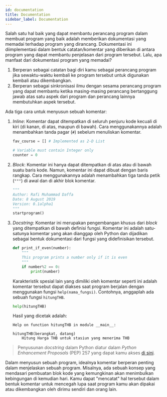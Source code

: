 ```yaml
---
id: documentation
title: Documentation
sidebar_label: Documentation
---
```


Salah satu hal baik yang dapat membantu perancang program dalam membuat program yang baik adalah memberikan dokumentasi yang memadai terhadap program yang dirancang. Dokumentasi ini diimplementasi dalam bentuk catatan/komentar yang diberikan di antara program yang dapat membantu penjelasan dari program tersebut. Lalu, apa manfaat dari dokumentasi program yang memadai?

1. Berperan sebagai catatan bagi diri kamu sebagai perancang program jika sewaktu-waktu kembali ke program tersebut untuk digunakan kembali atau dikembangkan.
2. Berperan sebagai sinkronisasi ilmu dengan sesama perancang program yang dapat membantu ketika masing-masing perancang bertanggung jawab atas satu aspek dari program dan perancang lainnya membutuhkan aspek tersebut.

Ada tiga cara untuk menyusun sebuah komentar:

1. *Inline*: Komentar dapat ditempatkan di seluruh penjuru kode kecuali di kiri (di kanan, di atas, maupun di bawah). Cara menggunakannya adalah menambahkan tanda pagar (<code>#</code>) sebelum menuliskan komentar.

   ~~~python
   fav_course = [] # Implemented as 2-D List
   ~~~

   ~~~python
   # Variable must contain Integer only
   counter = 0
   ~~~

2. *Block*: Komentar ini hanya dapat ditempatkan di atas atau di bawah suatu baris kode. Namun, komentar ini dapat dibuat dengan baris rangkap. Cara menggunakannya adalah menambahkan tiga tanda petik (<code>"""</code>) di awal dan di akhir blok komentar.

   ~~~python
   """
   Author: Rafi Muhammad Daffa
   Date: 8 August 2019
   Version: 0.1alpha1
   """
   startprogram()
   ~~~

3. *Docstring*: Komentar ini merupakan pengembangan khusus dari *block* yang ditempatkan di bawah definisi fungsi. Komentar ini adalah satu-satunya komentar yang akan dianggap oleh Python dan dijadikan sebagai bentuk dokumentasi dari fungsi yang didefinisikan tersebut.

   ~~~python
   def print_if_even(number):
       """
       This program prints a number only if it is even
       """
       if number%2 == 0:
           print(number)
   ~~~

   Karakteristik spesial lain yang dimiliki oleh komentar seperti ini adalah komentar tersebut dapat diakses saat program berjalan dengan menggunakan fungsi <code>help(nama_fungsi)</code>. Contohnya, anggaplah ada sebuah fungsi <code>hitungTHB</code>.

   ~~~python
   help(hitungTHB)
   ~~~

   Hasil yang dicetak adalah:

   ~~~
   Help on function hitungTHB in module __main__:
   
   hitungTHB(berangkat, datang)
       Hitung Harga THB untuk stasiun yang menerima THB
   ~~~

>Penyusunan *docstring* dalam Python diatur dalam *Python Enhancement Proposals* (PEP) 257 yang dapat kamu akses [di sini](https://www.python.org/dev/peps/pep-0257/).

Dalam menyusun sebuah program, idealnya komentar berperan penting dalam menjelaskan sebuah program. Misalnya, ada sebuah konsep yang mendasari pembuatan blok kode yang kemungkinan akan menimbulkan kebingungan di kemudian hari. Kamu dapat "mencatat" hal tersebut dalam bentuk komentar untuk mencegah lupa saat program kamu akan dipakai atau dikembangkan oleh dirimu sendiri dan orang lain.